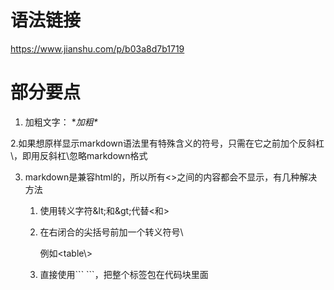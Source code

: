 # 语法链接
   https://www.jianshu.com/p/b03a8d7b1719
   
# 部分要点   

1. 加粗文字： \**加粗\**

2.如果想原样显示markdown语法里有特殊含义的符号，只需在它之前加个反斜杠\\，即用反斜杠\\忽略markdown格式

3. markdown是兼容html的，所以所有&lt;&gt;之间的内容都会不显示，有几种解决方法
   1. 使用转义字符\&lt;和\&gt;代替&lt;和&gt;
   
   2. 在右闭合的尖括号前加一个转义符号\\
   
      例如<table\\>
      
   3. 直接使用\``` \```，把整个标签包在代码块里面
